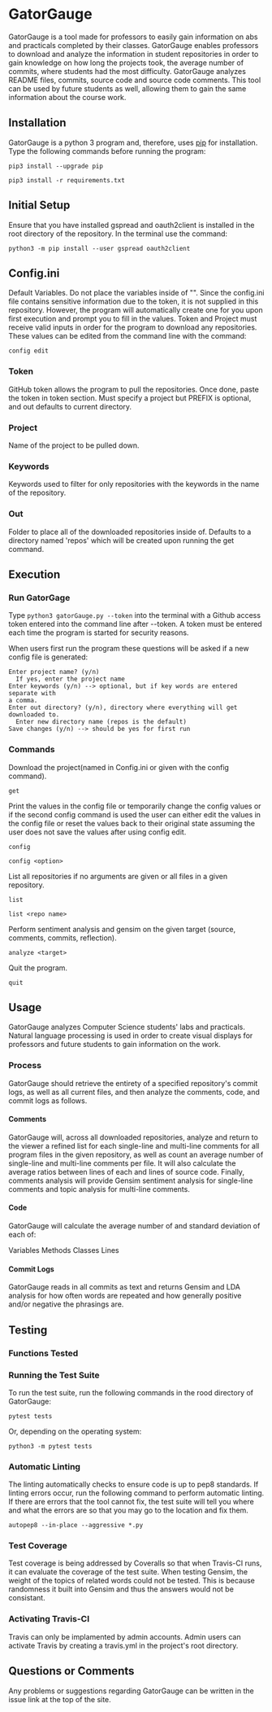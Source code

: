 # GatorGauge

GatorGauge is a tool made for professors to easily gain information on
abs and practicals completed by their classes. GatorGauge enables professors
to download and analyze the information in student repositories in order to
gain knowledge on how long the projects took, the average number of commits,
where students had the most difficulty. GatorGauge analyzes README files,
commits, source code and source code comments. This tool can be used by
future students as well, allowing them to gain the same information about
the course work.

## Installation

GatorGauge is a python 3 program and, therefore, uses
[pip](https://pip.pypa.io/en/stable/installing/) for installation. Type the
following commands before running the program:

```
pip3 install --upgrade pip
```
```
pip3 install -r requirements.txt
```

## Initial Setup

Ensure that you have installed gspread and oauth2client is installed in the root
directory of the repository. In the terminal use the command:

```shell
python3 -m pip install --user gspread oauth2client
```

## Config.ini

Default Variables. Do not place the variables inside of "".
Since the config.ini file contains sensitive information due to the token,
it is not supplied in this repository. However, the program will automatically
create one for you upon first execution and prompt you to fill in the values.
Token and Project must receive valid inputs in order for the program to download
any repositories. These values can be edited from the command line with the command:

```
config edit
```

### Token

GitHub token allows the program to pull the repositories.
Once done, paste the token in token section. Must specify a project but PREFIX
is optional, and out defaults to current directory.

### Project

Name of the project to be pulled down.

### Keywords

Keywords used to filter for only repositories with the keywords in the name of
the repository.

### Out

Folder to place all of the downloaded repositories inside of. Defaults to
a directory named 'repos' which will be created upon running the get command.

## Execution

### Run GatorGage

Type ```python3 gatorGauge.py --token``` into the terminal with a Github access
token entered into the command line after --token. A token must be entered each
time the program is started for security reasons.

When users first run the program these questions will be asked if a new config
file is generated: 
```
Enter project name? (y/n)
  If yes, enter the project name
Enter keywords (y/n) --> optional, but if key words are entered separate with
a comma.
Enter out directory? (y/n), directory where everything will get downloaded to.
  Enter new directory name (repos is the default)
Save changes (y/n) --> should be yes for first run
```
### Commands

Download the project(named in Config.ini or given with the config command).

```
get
```

Print the values in the config file or temporarily change the config values or if
the second config command is used the user can either edit the values in the config
file or reset the values back to their original state assuming the user does not
save the values after using config edit.

```
config
```

```
config <option>
```

List all repositories if no arguments are given or all files in a given repository.

```
list
```

```
list <repo name>
```

Perform sentiment analysis and gensim on the given target (source, comments, commits,
reflection).

```
analyze <target>
```

Quit the program.

```
quit
```

## Usage

GatorGauge analyzes Computer Science students' labs and practicals. Natural
language processing is used in order to create visual displays for professors
and future students to gain information on the work.

### Process

GatorGauge should retrieve the entirety of a specified repository's commit logs,
as well as all current files, and then analyze the comments, code, and commit
logs as follows.

#### Comments

GatorGauge will, across all downloaded repositories, analyze and return to the
viewer a refined list for each single-line and multi-line comments for all
program files in the given repository, as well as count an average number of
single-line and multi-line comments per file. It will also calculate the average
ratios between lines of each and lines of source code.
Finally, comments analysis will provide Gensim sentiment analysis for
single-line comments and topic analysis for multi-line comments.

#### Code

GatorGauge will calculate the average number of and standard deviation of each
of:

Variables
Methods
Classes
Lines

#### Commit Logs

GatorGauge reads in all commits as text and returns Gensim and LDA analysis for
how often words are repeated and how generally positive and/or negative the
phrasings are.

## Testing

### Functions Tested

### Running the Test Suite

To run the test suite, run the following commands in the rood directory of
GatorGauge:

```
pytest tests
```

Or, depending on the operating system:

```
python3 -m pytest tests
```

### Automatic Linting

The linting automatically checks to ensure code is up to pep8 standards. If
linting errors occur, run the following command to perform automatic linting. If
there are errors that the tool cannot fix, the test suite will tell you where
and what the errors are so that you may go to the location and fix them.

```
autopep8 --in-place --aggressive *.py
```

### Test Coverage

Test coverage is being addressed by Coveralls so that when Travis-CI runs, it can
evaluate the coverage of the test suite. When testing Gensim, the weight of the
topics of related words could not be tested. This is because randomness it built
into Gensim and thus the answers would not be consistant.

### Activating Travis-CI

Travis can only be implamented by admin accounts. Admin users can activate Travis
by creating a travis.yml in the project's root
directory.

## Questions or Comments

Any problems or suggestions regarding GatorGauge can be written in the issue
link at the top of the site.

